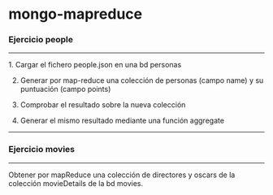 # mongo-mapreduce

### Ejercicio __people__
<hr>
1. Cargar el fichero people.json en una bd personas

2. Generar por map-reduce una colección de personas (campo name) y su puntuación (campo points)

3. Comprobar el resultado sobre la nueva colección

4. Generar el mismo resultado mediante una función aggregate
---

### Ejercicio __movies__
<hr>

Obtener por mapReduce una colección de directores y oscars de la colección movieDetails de la bd movies.

